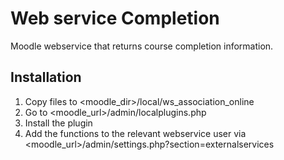 Web service Completion
======================
Moodle webservice that returns course completion information.

Installation
------------
1. Copy files to <moodle_dir>/local/ws_association_online
2. Go to <moodle_url>/admin/localplugins.php
3. Install the plugin
4. Add the functions to the relevant webservice user via <moodle_url>/admin/settings.php?section=externalservices
